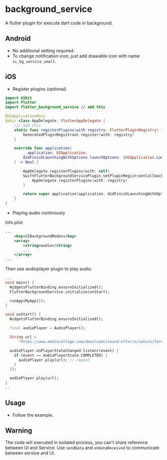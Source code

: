 # background_service

A flutter plugin for execute dart code in background.

## Android

- No additional setting required.
- To change notification icon, just add drawable icon with name `ic_bg_service_small`.

## iOS

* Register plugins (optional)

```swift
import UIKit
import Flutter
import flutter_background_service // add this

@UIApplicationMain
@objc class AppDelegate: FlutterAppDelegate {
    /// add this
    static func registerPlugins(with registry: FlutterPluginRegistry) {
        GeneratedPluginRegistrant.register(with: registry)
    }

    override func application(
        _ application: UIApplication,
        didFinishLaunchingWithOptions launchOptions: [UIApplication.LaunchOptionsKey: Any]?
    ) -> Bool {

        AppDelegate.registerPlugins(with: self)
        SwiftFlutterBackgroundServicePlugin.setPluginRegistrantCallback { registry in
            AppDelegate.registerPlugins(with: registry)
        }

        return super.application(application, didFinishLaunchingWithOptions: launchOptions)
    }
}
```

* Playing audio continously

Info.plist
```xml
...
	<key>UIBackgroundModes</key>
	<array>
		<string>audio</string>
        ...
	</array>
...
```

Then use audioplayer plugin to play audio.

```dart
...
void main() {
  WidgetsFlutterBinding.ensureInitialized();
  FlutterBackgroundService.initialize(onStart);

  runApp(MyApp());
}

void onStart() {
  WidgetsFlutterBinding.ensureInitialized();

  final audioPlayer = AudioPlayer();

  String url =
      "https://www.mediacollege.com/downloads/sound-effects/nature/forest/rainforest-ambient.mp3";

  audioPlayer.onPlayerStateChanged.listen((event) {
    if (event == AudioPlayerState.COMPLETED) {
      audioPlayer.play(url); // repeat
    }
  });

  audioPlayer.play(url);
}
..
```

## Usage

- Follow the example.


## Warning

The code will executed in isolated process, you can't share reference between UI and Service.
Use `sendData` and `onDataReceived` to communicate between service and UI.